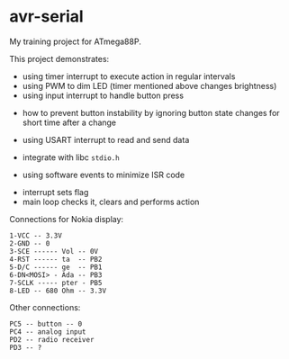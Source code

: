 # avr-serial
My training project for ATmega88P.

This project demonstrates:
 - using timer interrupt to execute action in regular intervals
 - using PWM to dim LED (timer mentioned above changes brightness)
 - using input interrupt to handle button press
  * how to prevent button instability by ignoring button state changes for short time after a change
 - using USART interrupt to read and send data
  * integrate with libc `stdio.h`
 - using software events to minimize ISR code
  * interrupt sets flag
  * main loop checks it, clears and performs action

Connections for Nokia display:

```
1-VCC -- 3.3V
2-GND -- 0
3-SCE ------ Vol -- 0V
4-RST ------ ta  -- PB2
5-D/C ------ ge  -- PB1
6-DN<MOSI> - Ada -- PB3
7-SCLK ----- pter - PB5
8-LED -- 680 Ohm -- 3.3V
```

Other connections:
```
PC5 -- button -- 0
PC4 -- analog input
PD2 -- radio receiver
PD3 -- ?
```
